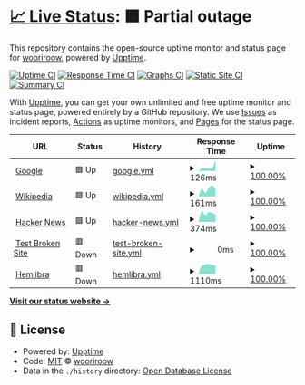 # [📈 Live Status](https://demo.upptime.js.org): <!--live status--> **🟧 Partial outage**

This repository contains the open-source uptime monitor and status page for [wooriroow](https://demo.upptime.js.org), powered by [Upptime](https://github.com/upptime/upptime).

[![Uptime CI](https://github.com/wooriroow/svrMonitoring/workflows/Uptime%20CI/badge.svg)](https://github.com/wooriroow/svrMonitoring/actions?query=workflow%3A%22Uptime+CI%22)
[![Response Time CI](https://github.com/wooriroow/svrMonitoring/workflows/Response%20Time%20CI/badge.svg)](https://github.com/wooriroow/svrMonitoring/actions?query=workflow%3A%22Response+Time+CI%22)
[![Graphs CI](https://github.com/wooriroow/svrMonitoring/workflows/Graphs%20CI/badge.svg)](https://github.com/wooriroow/svrMonitoring/actions?query=workflow%3A%22Graphs+CI%22)
[![Static Site CI](https://github.com/wooriroow/svrMonitoring/workflows/Static%20Site%20CI/badge.svg)](https://github.com/wooriroow/svrMonitoring/actions?query=workflow%3A%22Static+Site+CI%22)
[![Summary CI](https://github.com/wooriroow/svrMonitoring/workflows/Summary%20CI/badge.svg)](https://github.com/wooriroow/svrMonitoring/actions?query=workflow%3A%22Summary+CI%22)

With [Upptime](https://upptime.js.org), you can get your own unlimited and free uptime monitor and status page, powered entirely by a GitHub repository. We use [Issues](https://github.com/wooriroow/svrMonitoring/issues) as incident reports, [Actions](https://github.com/wooriroow/svrMonitoring/actions) as uptime monitors, and [Pages](https://demo.upptime.js.org) for the status page.

<!--start: status pages-->
<!-- This summary is generated by Upptime (https://github.com/upptime/upptime) -->
<!-- Do not edit this manually, your changes will be overwritten -->
<!-- prettier-ignore -->
| URL | Status | History | Response Time | Uptime |
| --- | ------ | ------- | ------------- | ------ |
| <img alt="" src="https://icons.duckduckgo.com/ip3/www.google.com.ico" height="13"> [Google](https://www.google.com) | 🟩 Up | [google.yml](https://github.com/wooriroow/svrMonitoring/commits/HEAD/history/google.yml) | <details><summary><img alt="Response time graph" src="./graphs/google/response-time-week.png" height="20"> 126ms</summary><br><a href="https://demo.upptime.js.org/history/google"><img alt="Response time 126" src="https://img.shields.io/endpoint?url=https%3A%2F%2Fraw.githubusercontent.com%2Fwooriroow%2FsvrMonitoring%2FHEAD%2Fapi%2Fgoogle%2Fresponse-time.json"></a><br><a href="https://demo.upptime.js.org/history/google"><img alt="24-hour response time 323" src="https://img.shields.io/endpoint?url=https%3A%2F%2Fraw.githubusercontent.com%2Fwooriroow%2FsvrMonitoring%2FHEAD%2Fapi%2Fgoogle%2Fresponse-time-day.json"></a><br><a href="https://demo.upptime.js.org/history/google"><img alt="7-day response time 126" src="https://img.shields.io/endpoint?url=https%3A%2F%2Fraw.githubusercontent.com%2Fwooriroow%2FsvrMonitoring%2FHEAD%2Fapi%2Fgoogle%2Fresponse-time-week.json"></a><br><a href="https://demo.upptime.js.org/history/google"><img alt="30-day response time 126" src="https://img.shields.io/endpoint?url=https%3A%2F%2Fraw.githubusercontent.com%2Fwooriroow%2FsvrMonitoring%2FHEAD%2Fapi%2Fgoogle%2Fresponse-time-month.json"></a><br><a href="https://demo.upptime.js.org/history/google"><img alt="1-year response time 126" src="https://img.shields.io/endpoint?url=https%3A%2F%2Fraw.githubusercontent.com%2Fwooriroow%2FsvrMonitoring%2FHEAD%2Fapi%2Fgoogle%2Fresponse-time-year.json"></a></details> | <details><summary><a href="https://demo.upptime.js.org/history/google">100.00%</a></summary><a href="https://demo.upptime.js.org/history/google"><img alt="All-time uptime 100.00%" src="https://img.shields.io/endpoint?url=https%3A%2F%2Fraw.githubusercontent.com%2Fwooriroow%2FsvrMonitoring%2FHEAD%2Fapi%2Fgoogle%2Fuptime.json"></a><br><a href="https://demo.upptime.js.org/history/google"><img alt="24-hour uptime 100.00%" src="https://img.shields.io/endpoint?url=https%3A%2F%2Fraw.githubusercontent.com%2Fwooriroow%2FsvrMonitoring%2FHEAD%2Fapi%2Fgoogle%2Fuptime-day.json"></a><br><a href="https://demo.upptime.js.org/history/google"><img alt="7-day uptime 100.00%" src="https://img.shields.io/endpoint?url=https%3A%2F%2Fraw.githubusercontent.com%2Fwooriroow%2FsvrMonitoring%2FHEAD%2Fapi%2Fgoogle%2Fuptime-week.json"></a><br><a href="https://demo.upptime.js.org/history/google"><img alt="30-day uptime 100.00%" src="https://img.shields.io/endpoint?url=https%3A%2F%2Fraw.githubusercontent.com%2Fwooriroow%2FsvrMonitoring%2FHEAD%2Fapi%2Fgoogle%2Fuptime-month.json"></a><br><a href="https://demo.upptime.js.org/history/google"><img alt="1-year uptime 100.00%" src="https://img.shields.io/endpoint?url=https%3A%2F%2Fraw.githubusercontent.com%2Fwooriroow%2FsvrMonitoring%2FHEAD%2Fapi%2Fgoogle%2Fuptime-year.json"></a></details>
| <img alt="" src="https://icons.duckduckgo.com/ip3/en.wikipedia.org.ico" height="13"> [Wikipedia](https://en.wikipedia.org) | 🟩 Up | [wikipedia.yml](https://github.com/wooriroow/svrMonitoring/commits/HEAD/history/wikipedia.yml) | <details><summary><img alt="Response time graph" src="./graphs/wikipedia/response-time-week.png" height="20"> 161ms</summary><br><a href="https://demo.upptime.js.org/history/wikipedia"><img alt="Response time 161" src="https://img.shields.io/endpoint?url=https%3A%2F%2Fraw.githubusercontent.com%2Fwooriroow%2FsvrMonitoring%2FHEAD%2Fapi%2Fwikipedia%2Fresponse-time.json"></a><br><a href="https://demo.upptime.js.org/history/wikipedia"><img alt="24-hour response time 152" src="https://img.shields.io/endpoint?url=https%3A%2F%2Fraw.githubusercontent.com%2Fwooriroow%2FsvrMonitoring%2FHEAD%2Fapi%2Fwikipedia%2Fresponse-time-day.json"></a><br><a href="https://demo.upptime.js.org/history/wikipedia"><img alt="7-day response time 161" src="https://img.shields.io/endpoint?url=https%3A%2F%2Fraw.githubusercontent.com%2Fwooriroow%2FsvrMonitoring%2FHEAD%2Fapi%2Fwikipedia%2Fresponse-time-week.json"></a><br><a href="https://demo.upptime.js.org/history/wikipedia"><img alt="30-day response time 161" src="https://img.shields.io/endpoint?url=https%3A%2F%2Fraw.githubusercontent.com%2Fwooriroow%2FsvrMonitoring%2FHEAD%2Fapi%2Fwikipedia%2Fresponse-time-month.json"></a><br><a href="https://demo.upptime.js.org/history/wikipedia"><img alt="1-year response time 161" src="https://img.shields.io/endpoint?url=https%3A%2F%2Fraw.githubusercontent.com%2Fwooriroow%2FsvrMonitoring%2FHEAD%2Fapi%2Fwikipedia%2Fresponse-time-year.json"></a></details> | <details><summary><a href="https://demo.upptime.js.org/history/wikipedia">100.00%</a></summary><a href="https://demo.upptime.js.org/history/wikipedia"><img alt="All-time uptime 100.00%" src="https://img.shields.io/endpoint?url=https%3A%2F%2Fraw.githubusercontent.com%2Fwooriroow%2FsvrMonitoring%2FHEAD%2Fapi%2Fwikipedia%2Fuptime.json"></a><br><a href="https://demo.upptime.js.org/history/wikipedia"><img alt="24-hour uptime 100.00%" src="https://img.shields.io/endpoint?url=https%3A%2F%2Fraw.githubusercontent.com%2Fwooriroow%2FsvrMonitoring%2FHEAD%2Fapi%2Fwikipedia%2Fuptime-day.json"></a><br><a href="https://demo.upptime.js.org/history/wikipedia"><img alt="7-day uptime 100.00%" src="https://img.shields.io/endpoint?url=https%3A%2F%2Fraw.githubusercontent.com%2Fwooriroow%2FsvrMonitoring%2FHEAD%2Fapi%2Fwikipedia%2Fuptime-week.json"></a><br><a href="https://demo.upptime.js.org/history/wikipedia"><img alt="30-day uptime 100.00%" src="https://img.shields.io/endpoint?url=https%3A%2F%2Fraw.githubusercontent.com%2Fwooriroow%2FsvrMonitoring%2FHEAD%2Fapi%2Fwikipedia%2Fuptime-month.json"></a><br><a href="https://demo.upptime.js.org/history/wikipedia"><img alt="1-year uptime 100.00%" src="https://img.shields.io/endpoint?url=https%3A%2F%2Fraw.githubusercontent.com%2Fwooriroow%2FsvrMonitoring%2FHEAD%2Fapi%2Fwikipedia%2Fuptime-year.json"></a></details>
| <img alt="" src="https://icons.duckduckgo.com/ip3/news.ycombinator.com.ico" height="13"> [Hacker News](https://news.ycombinator.com) | 🟩 Up | [hacker-news.yml](https://github.com/wooriroow/svrMonitoring/commits/HEAD/history/hacker-news.yml) | <details><summary><img alt="Response time graph" src="./graphs/hacker-news/response-time-week.png" height="20"> 374ms</summary><br><a href="https://demo.upptime.js.org/history/hacker-news"><img alt="Response time 374" src="https://img.shields.io/endpoint?url=https%3A%2F%2Fraw.githubusercontent.com%2Fwooriroow%2FsvrMonitoring%2FHEAD%2Fapi%2Fhacker-news%2Fresponse-time.json"></a><br><a href="https://demo.upptime.js.org/history/hacker-news"><img alt="24-hour response time 310" src="https://img.shields.io/endpoint?url=https%3A%2F%2Fraw.githubusercontent.com%2Fwooriroow%2FsvrMonitoring%2FHEAD%2Fapi%2Fhacker-news%2Fresponse-time-day.json"></a><br><a href="https://demo.upptime.js.org/history/hacker-news"><img alt="7-day response time 374" src="https://img.shields.io/endpoint?url=https%3A%2F%2Fraw.githubusercontent.com%2Fwooriroow%2FsvrMonitoring%2FHEAD%2Fapi%2Fhacker-news%2Fresponse-time-week.json"></a><br><a href="https://demo.upptime.js.org/history/hacker-news"><img alt="30-day response time 374" src="https://img.shields.io/endpoint?url=https%3A%2F%2Fraw.githubusercontent.com%2Fwooriroow%2FsvrMonitoring%2FHEAD%2Fapi%2Fhacker-news%2Fresponse-time-month.json"></a><br><a href="https://demo.upptime.js.org/history/hacker-news"><img alt="1-year response time 374" src="https://img.shields.io/endpoint?url=https%3A%2F%2Fraw.githubusercontent.com%2Fwooriroow%2FsvrMonitoring%2FHEAD%2Fapi%2Fhacker-news%2Fresponse-time-year.json"></a></details> | <details><summary><a href="https://demo.upptime.js.org/history/hacker-news">100.00%</a></summary><a href="https://demo.upptime.js.org/history/hacker-news"><img alt="All-time uptime 100.00%" src="https://img.shields.io/endpoint?url=https%3A%2F%2Fraw.githubusercontent.com%2Fwooriroow%2FsvrMonitoring%2FHEAD%2Fapi%2Fhacker-news%2Fuptime.json"></a><br><a href="https://demo.upptime.js.org/history/hacker-news"><img alt="24-hour uptime 100.00%" src="https://img.shields.io/endpoint?url=https%3A%2F%2Fraw.githubusercontent.com%2Fwooriroow%2FsvrMonitoring%2FHEAD%2Fapi%2Fhacker-news%2Fuptime-day.json"></a><br><a href="https://demo.upptime.js.org/history/hacker-news"><img alt="7-day uptime 100.00%" src="https://img.shields.io/endpoint?url=https%3A%2F%2Fraw.githubusercontent.com%2Fwooriroow%2FsvrMonitoring%2FHEAD%2Fapi%2Fhacker-news%2Fuptime-week.json"></a><br><a href="https://demo.upptime.js.org/history/hacker-news"><img alt="30-day uptime 100.00%" src="https://img.shields.io/endpoint?url=https%3A%2F%2Fraw.githubusercontent.com%2Fwooriroow%2FsvrMonitoring%2FHEAD%2Fapi%2Fhacker-news%2Fuptime-month.json"></a><br><a href="https://demo.upptime.js.org/history/hacker-news"><img alt="1-year uptime 100.00%" src="https://img.shields.io/endpoint?url=https%3A%2F%2Fraw.githubusercontent.com%2Fwooriroow%2FsvrMonitoring%2FHEAD%2Fapi%2Fhacker-news%2Fuptime-year.json"></a></details>
| <img alt="" src="https://icons.duckduckgo.com/ip3/thissitedoesnotexist.koj.co.ico" height="13"> [Test Broken Site](https://thissitedoesnotexist.koj.co) | 🟥 Down | [test-broken-site.yml](https://github.com/wooriroow/svrMonitoring/commits/HEAD/history/test-broken-site.yml) | <details><summary><img alt="Response time graph" src="./graphs/test-broken-site/response-time-week.png" height="20"> 0ms</summary><br><a href="https://demo.upptime.js.org/history/test-broken-site"><img alt="Response time 0" src="https://img.shields.io/endpoint?url=https%3A%2F%2Fraw.githubusercontent.com%2Fwooriroow%2FsvrMonitoring%2FHEAD%2Fapi%2Ftest-broken-site%2Fresponse-time.json"></a><br><a href="https://demo.upptime.js.org/history/test-broken-site"><img alt="24-hour response time 0" src="https://img.shields.io/endpoint?url=https%3A%2F%2Fraw.githubusercontent.com%2Fwooriroow%2FsvrMonitoring%2FHEAD%2Fapi%2Ftest-broken-site%2Fresponse-time-day.json"></a><br><a href="https://demo.upptime.js.org/history/test-broken-site"><img alt="7-day response time 0" src="https://img.shields.io/endpoint?url=https%3A%2F%2Fraw.githubusercontent.com%2Fwooriroow%2FsvrMonitoring%2FHEAD%2Fapi%2Ftest-broken-site%2Fresponse-time-week.json"></a><br><a href="https://demo.upptime.js.org/history/test-broken-site"><img alt="30-day response time 0" src="https://img.shields.io/endpoint?url=https%3A%2F%2Fraw.githubusercontent.com%2Fwooriroow%2FsvrMonitoring%2FHEAD%2Fapi%2Ftest-broken-site%2Fresponse-time-month.json"></a><br><a href="https://demo.upptime.js.org/history/test-broken-site"><img alt="1-year response time 0" src="https://img.shields.io/endpoint?url=https%3A%2F%2Fraw.githubusercontent.com%2Fwooriroow%2FsvrMonitoring%2FHEAD%2Fapi%2Ftest-broken-site%2Fresponse-time-year.json"></a></details> | <details><summary><a href="https://demo.upptime.js.org/history/test-broken-site">100.00%</a></summary><a href="https://demo.upptime.js.org/history/test-broken-site"><img alt="All-time uptime 100.00%" src="https://img.shields.io/endpoint?url=https%3A%2F%2Fraw.githubusercontent.com%2Fwooriroow%2FsvrMonitoring%2FHEAD%2Fapi%2Ftest-broken-site%2Fuptime.json"></a><br><a href="https://demo.upptime.js.org/history/test-broken-site"><img alt="24-hour uptime 100.00%" src="https://img.shields.io/endpoint?url=https%3A%2F%2Fraw.githubusercontent.com%2Fwooriroow%2FsvrMonitoring%2FHEAD%2Fapi%2Ftest-broken-site%2Fuptime-day.json"></a><br><a href="https://demo.upptime.js.org/history/test-broken-site"><img alt="7-day uptime 100.00%" src="https://img.shields.io/endpoint?url=https%3A%2F%2Fraw.githubusercontent.com%2Fwooriroow%2FsvrMonitoring%2FHEAD%2Fapi%2Ftest-broken-site%2Fuptime-week.json"></a><br><a href="https://demo.upptime.js.org/history/test-broken-site"><img alt="30-day uptime 100.00%" src="https://img.shields.io/endpoint?url=https%3A%2F%2Fraw.githubusercontent.com%2Fwooriroow%2FsvrMonitoring%2FHEAD%2Fapi%2Ftest-broken-site%2Fuptime-month.json"></a><br><a href="https://demo.upptime.js.org/history/test-broken-site"><img alt="1-year uptime 100.00%" src="https://img.shields.io/endpoint?url=https%3A%2F%2Fraw.githubusercontent.com%2Fwooriroow%2FsvrMonitoring%2FHEAD%2Fapi%2Ftest-broken-site%2Fuptime-year.json"></a></details>
| <img alt="" src="https://icons.duckduckgo.com/ip3/hemlibra.jw-pharma.co.kr.ico" height="13"> [Hemlibra](https://Hemlibra.jw-pharma.co.kr) | 🟥 Down | [hemlibra.yml](https://github.com/wooriroow/svrMonitoring/commits/HEAD/history/hemlibra.yml) | <details><summary><img alt="Response time graph" src="./graphs/hemlibra/response-time-week.png" height="20"> 1110ms</summary><br><a href="https://demo.upptime.js.org/history/hemlibra"><img alt="Response time 1110" src="https://img.shields.io/endpoint?url=https%3A%2F%2Fraw.githubusercontent.com%2Fwooriroow%2FsvrMonitoring%2FHEAD%2Fapi%2Fhemlibra%2Fresponse-time.json"></a><br><a href="https://demo.upptime.js.org/history/hemlibra"><img alt="24-hour response time 1040" src="https://img.shields.io/endpoint?url=https%3A%2F%2Fraw.githubusercontent.com%2Fwooriroow%2FsvrMonitoring%2FHEAD%2Fapi%2Fhemlibra%2Fresponse-time-day.json"></a><br><a href="https://demo.upptime.js.org/history/hemlibra"><img alt="7-day response time 1110" src="https://img.shields.io/endpoint?url=https%3A%2F%2Fraw.githubusercontent.com%2Fwooriroow%2FsvrMonitoring%2FHEAD%2Fapi%2Fhemlibra%2Fresponse-time-week.json"></a><br><a href="https://demo.upptime.js.org/history/hemlibra"><img alt="30-day response time 1110" src="https://img.shields.io/endpoint?url=https%3A%2F%2Fraw.githubusercontent.com%2Fwooriroow%2FsvrMonitoring%2FHEAD%2Fapi%2Fhemlibra%2Fresponse-time-month.json"></a><br><a href="https://demo.upptime.js.org/history/hemlibra"><img alt="1-year response time 1110" src="https://img.shields.io/endpoint?url=https%3A%2F%2Fraw.githubusercontent.com%2Fwooriroow%2FsvrMonitoring%2FHEAD%2Fapi%2Fhemlibra%2Fresponse-time-year.json"></a></details> | <details><summary><a href="https://demo.upptime.js.org/history/hemlibra">100.00%</a></summary><a href="https://demo.upptime.js.org/history/hemlibra"><img alt="All-time uptime 100.00%" src="https://img.shields.io/endpoint?url=https%3A%2F%2Fraw.githubusercontent.com%2Fwooriroow%2FsvrMonitoring%2FHEAD%2Fapi%2Fhemlibra%2Fuptime.json"></a><br><a href="https://demo.upptime.js.org/history/hemlibra"><img alt="24-hour uptime 99.99%" src="https://img.shields.io/endpoint?url=https%3A%2F%2Fraw.githubusercontent.com%2Fwooriroow%2FsvrMonitoring%2FHEAD%2Fapi%2Fhemlibra%2Fuptime-day.json"></a><br><a href="https://demo.upptime.js.org/history/hemlibra"><img alt="7-day uptime 100.00%" src="https://img.shields.io/endpoint?url=https%3A%2F%2Fraw.githubusercontent.com%2Fwooriroow%2FsvrMonitoring%2FHEAD%2Fapi%2Fhemlibra%2Fuptime-week.json"></a><br><a href="https://demo.upptime.js.org/history/hemlibra"><img alt="30-day uptime 100.00%" src="https://img.shields.io/endpoint?url=https%3A%2F%2Fraw.githubusercontent.com%2Fwooriroow%2FsvrMonitoring%2FHEAD%2Fapi%2Fhemlibra%2Fuptime-month.json"></a><br><a href="https://demo.upptime.js.org/history/hemlibra"><img alt="1-year uptime 100.00%" src="https://img.shields.io/endpoint?url=https%3A%2F%2Fraw.githubusercontent.com%2Fwooriroow%2FsvrMonitoring%2FHEAD%2Fapi%2Fhemlibra%2Fuptime-year.json"></a></details>

<!--end: status pages-->

[**Visit our status website →**](https://demo.upptime.js.org)

## 📄 License

- Powered by: [Upptime](https://github.com/upptime/upptime)
- Code: [MIT](./LICENSE) © [wooriroow](https://demo.upptime.js.org)
- Data in the `./history` directory: [Open Database License](https://opendatacommons.org/licenses/odbl/1-0/)
